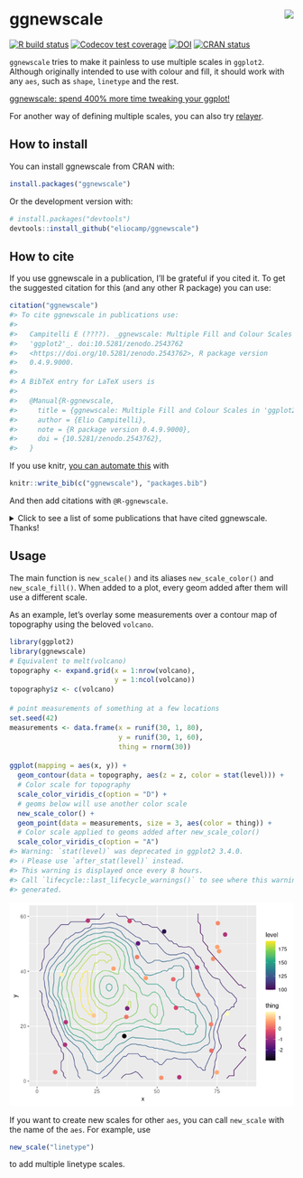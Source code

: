 
<!-- README.md is generated from README.Rmd. Please edit that file -->

# ggnewscale <img src='man/figures/logo.png' align="right" height="138.5" />

<!-- badges: start -->

[![R build
status](https://github.com/eliocamp/ggnewscale/workflows/R-CMD-check/badge.svg)](https://github.com/eliocamp/ggnewscale/actions)
[![Codecov test
coverage](https://codecov.io/gh/eliocamp/ggnewscale/branch/master/graph/badge.svg)](https://app.codecov.io/gh/eliocamp/ggnewscale?branch=master)
[![DOI](https://zenodo.org/badge/161934647.svg)](https://zenodo.org/badge/latestdoi/161934647)
[![CRAN
status](http://www.r-pkg.org/badges/version/ggnewscale)](https://cran.r-project.org/package=ggnewscale)
<!-- badges: end -->

`ggnewscale` tries to make it painless to use multiple scales in
`ggplot2`. Although originally intended to use with colour and fill, it
should work with any `aes`, such as `shape`, `linetype` and the rest.

[ggnewscale: spend 400% more time tweaking your
ggplot!](https://web.archive.org/web/20220511154749/https://twitter.com/mattansb/status/1524415881920528385)

For another way of defining multiple scales, you can also try
[relayer](https://github.com/clauswilke/relayer).

## How to install

You can install ggnewscale from CRAN with:

``` r
install.packages("ggnewscale")
```

Or the development version with:

``` r
# install.packages("devtools")
devtools::install_github("eliocamp/ggnewscale")
```

## How to cite

If you use ggnewscale in a publication, I’ll be grateful if you cited
it. To get the suggested citation for this (and any other R package) you
can use:

``` r
citation("ggnewscale")
#> To cite ggnewscale in publications use:
#> 
#>   Campitelli E (????). _ggnewscale: Multiple Fill and Colour Scales in
#>   'ggplot2'_. doi:10.5281/zenodo.2543762
#>   <https://doi.org/10.5281/zenodo.2543762>, R package version
#>   0.4.9.9000.
#> 
#> A BibTeX entry for LaTeX users is
#> 
#>   @Manual{R-ggnewscale,
#>     title = {ggnewscale: Multiple Fill and Colour Scales in 'ggplot2'},
#>     author = {Elio Campitelli},
#>     note = {R package version 0.4.9.9000},
#>     doi = {10.5281/zenodo.2543762},
#>   }
```

If you use knitr, [you can automate
this](https://bookdown.org/yihui/rmarkdown-cookbook/write-bib.html) with

``` r
knitr::write_bib(c("ggnewscale"), "packages.bib")
```

And then add citations with `@R-ggnewscale`.

<details>
<summary>
Click to see a list of some publications that have cited ggnewscale.
Thanks!
</summary>

\[1\] E. Akhil Prakash, T. Hromádková, T. Jabir, et al. “Dissemination
of Multidrug Resistant Bacteria to the Polar Environment - Role of the
Longest Migratory Bird Arctic Tern (Sterna Paradisaea)”. In: *Science of
The Total Environment* (Dec. 31, 2021), p. 152727. ISSN: 0048-9697. DOI:
10.1016/j.scitotenv.2021.152727.
<https://www.sciencedirect.com/science/article/pii/S0048969721078062>
(visited on 01/03/2022).

\[2\] R. AminiTabrizi, R. M. Wilson, J. D. Fudyma, et al. “Controls on
Soil Organic Matter Degradation and Subsequent Greenhouse Gas Emissions
Across a Permafrost Thaw Gradient in Northern Sweden”. In: *Frontiers in
Earth Science* 8 (2020). ISSN: 2296-6463. DOI:
10.3389/feart.2020.557961.
<https://www.frontiersin.org/articles/10.3389/feart.2020.557961/full>
(visited on 03/03/2021).

\[3\] D. Baker, J. Lauer, A. Ortega, et al. “Effects of Phycosphere
Bacteria on Their Algal Host Are Host Species-Specific and Not
Phylogenetically Conserved”. In: *Microorganisms* 11.1 (1 Jan. 2023),
p. 62. ISSN: 2076-2607. DOI: 10.3390/microorganisms11010062.
<https://www.mdpi.com/2076-2607/11/1/62> (visited on 12/28/2022).

\[4\] L. Baumgarten, B. Pieper, B. Song, et al. “Pan-European Study of
Genotypes and Phenotypes in the Arabidopsis Relative Cardamine Hirsuta
Reveals How Adaptation, Demography, and Development Shape Diversity
Patterns”. In: *PLOS Biology* 21.7 (Jul. 18, 2023), p. e3002191. ISSN:
1545-7885. DOI: 10.1371/journal.pbio.3002191.
<https://journals.plos.org/plosbiology/article?id=10.1371/journal.pbio.3002191>
(visited on 07/24/2023).

\[5\] J. Botero, A. S. Sombolestani, M. Cnockaert, et al. “A
Phylogenomic and Comparative Genomic Analysis of Commensalibacter, a
Versatile Insect Symbiont”. In: *Animal Microbiome* 5.1 (Apr. 29, 2023),
p. 25. ISSN: 2524-4671. DOI: 10.1186/s42523-023-00248-6.
<https://doi.org/10.1186/s42523-023-00248-6> (visited on 05/02/2023).

\[6\] I. N. Boys, A. G. Johnson, M. R. Quinlan, et al. “Structural
Homology Screens Reveal Host-Derived Poxvirus Protein Families Impacting
Inflammasome Activity”. In: *Cell Reports* 42.8 (Aug. 29, 2023),
p. 112878. ISSN: 2211-1247. DOI: 10.1016/j.celrep.2023.112878.
<https://www.sciencedirect.com/science/article/pii/S2211124723008896>
(visited on 07/30/2023).

\[7\] I. N. Boys, A. G. Johnson, M. Quinlan, et al. *Structural Homology
Screens Reveal Poxvirus-Encoded Proteins Impacting Inflammasome-Mediated
Defenses*. Feb. 27, 2023.
<https://www.biorxiv.org/content/10.1101/2023.02.26.529821v1> (visited
on 03/02/2023). preprint.

\[8\] N. H. Buitendijk and B. A. Nolet. “Timing and Intensity of Goose
Grazing: Implications for Grass Height and First Harvest”. In:
*Agriculture, Ecosystems & Environment* 357 (Nov. 01, 2023), p. 108681.
ISSN: 0167-8809. DOI: 10.1016/j.agee.2023.108681.
<https://www.sciencedirect.com/science/article/pii/S0167880923003407>
(visited on 07/25/2023).

\[9\] M. E. Carey, Z. A. Dyson, D. J. Ingle, et al. “Global Diversity
and Antimicrobial Resistance of Typhoid Fever Pathogens: Insights from a
Meta-Analysis of 13,000 Salmonella Typhi Genomes”. In: *eLife* 12 (Sep.
12, 2023). Ed. by M. J. Bonten, J. W. van der Meer, M. J. Bonten and L.
A. Cowley, p. e85867. ISSN: 2050-084X. DOI: 10.7554/eLife.85867.
<https://doi.org/10.7554/eLife.85867> (visited on 09/19/2023).

\[10\] H. Chen, G. Chew, N. Devapragash, et al. “The E3 Ubiquitin Ligase
WWP2 Regulates Pro-Fibrogenic Monocyte Infiltration and Activity in
Heart Fibrosis”. In: *Nature Communications* 13.1 (1 Nov. 30, 2022), p.
7375. ISSN: 2041-1723. DOI: 10.1038/s41467-022-34971-6.
<https://www.nature.com/articles/s41467-022-34971-6> (visited on
12/03/2022).

\[11\] X. Ding, K. Liu, Q. Yan, et al. “Sugar and Organic Acid
Availability Modulate Soil Diazotroph Community Assembly and Species
Co-Occurrence Patterns on the Tibetan Plateau”. In: *Applied
Microbiology and Biotechnology* (Oct. 18, 2021). ISSN: 1432-0614. DOI:
10.1007/s00253-021-11629-9. <https://doi.org/10.1007/s00253-021-11629-9>
(visited on 10/21/2021).

\[12\] T. G. Drivas, A. Lucas, and M. D. Ritchie. “eQTpLot: A
User-Friendly R Package for the Visualization of Colocalization between
eQTL and GWAS Signals”. In: *BioData Mining* 14.1 (Jul. 17, 2021), p.
32. ISSN: 1756-0381. DOI: 10.1186/s13040-021-00267-6.
<https://doi.org/10.1186/s13040-021-00267-6> (visited on 07/21/2021).

\[13\] K. Giannakis, S. J. Arrowsmith, L. Richards, et al. “Evolutionary
Inference across Eukaryotes Identifies Universal Features Shaping
Organelle Gene Retention”. In: *Cell Systems* (Sep. 16, 2022). ISSN:
2405-4712. DOI: 10.1016/j.cels.2022.08.007.
<https://www.sciencedirect.com/science/article/pii/S2405471222003519>
(visited on 09/19/2022).

\[14\] R. B. Gorodnichev, M. A. Kornienko, M. V. Malakhova, et al.
“Isolation and Characterization of the First Zobellviridae Family
Bacteriophage Infecting Klebsiella Pneumoniae”. In: *International
Journal of Molecular Sciences* 24.4 (4 Jan. 2023), p. 4038. ISSN:
1422-0067. DOI: 10.3390/ijms24044038.
<https://www.mdpi.com/1422-0067/24/4/4038> (visited on 02/20/2023).

\[15\] M. C. Granovetter, L. Ettensohn, and M. Behrmann. “With Childhood
Hemispherectomy, One Hemisphere Can Support—But Is Suboptimal for—Word
and Face Recognition”. In: *bioRxiv* (Nov. 08, 2020), p.
2020.11.06.371823. DOI: 10.1101/2020.11.06.371823.
<https://www.biorxiv.org/content/10.1101/2020.11.06.371823v1> (visited
on 03/03/2021).

\[16\] C. Higgs, L. S. Kumar, K. Stevens, et al. “Comparison of
Contemporary Invasive and Non-Invasive Streptococcus Pneumoniae Isolates
Reveals New Insights into Circulating Anti-Microbial Resistance
Determinants”. In: *Antimicrobial Agents and Chemotherapy* 0.0 (Oct. 12,
2023), pp. e00785-23. DOI: 10.1128/aac.00785-23.
<https://journals.asm.org/doi/10.1128/aac.00785-23> (visited on
10/23/2023).

\[17\] C. Higgs, L. S. Kumar, K. Stevens, et al. “Population Structure,
Serotype Distribution and Antibiotic Resistance of Streptococcus
Pneumoniae Causing Invasive Disease in Victoria, Australia”. In:
*Microbial Genomics* 9.7 (2023), p. 001070. ISSN: 2057-5858. DOI:
10.1099/mgen.0.001070.
<https://www.microbiologyresearch.org/content/journal/mgen/10.1099/mgen.0.001070>
(visited on 07/25/2023).

\[18\] A. T. Hinsu, K. J. Panchal, R. J. Pandit, et al. “Characterizing
Rhizosphere Microbiota of Peanut (Arachis Hypogaea L.) from Pre-Sowing
to Post-Harvest of Crop under Field Conditions”. In: *Scientific
Reports* 11.1 (1 Aug. 31, 2021), p. 17457. ISSN: 2045-2322. DOI:
10.1038/s41598-021-97071-3.
<https://www.nature.com/articles/s41598-021-97071-3> (visited on
09/06/2021).

\[19\] T. Hinzke, F. Tanneberger, C. Aggenbach, et al. “Response
Patterns of Fen Sedges to a Nutrient Gradient Indicate Both Geographic
Origin-Specific Genotypic Differences and Phenotypic Plasticity”. In:
*Wetlands* 42.8 (Nov. 17, 2022), p. 113. ISSN: 1943-6246. DOI:
10.1007/s13157-022-01629-4. <https://doi.org/10.1007/s13157-022-01629-4>
(visited on 11/24/2022).

\[20\] M. Jenckel, I. Smith, T. King, et al. “Distribution and Genetic
Diversity of Hepatitis E Virus in Wild and Domestic Rabbits in
Australia”. In: *Pathogens* 10.12 (12 Dec. 2021), p. 1637. DOI:
10.3390/pathogens10121637. <https://www.mdpi.com/2076-0817/10/12/1637>
(visited on 12/21/2021).

\[21\] H. Jentsch and J. Weidinger. “Spatio-Temporal Analysis of Valley
Wind Systems in the Complex Mountain Topography of the Rolwaling Himal,
Nepal”. In: *Atmosphere* 13.7 (7 Jul. 2022), p. 1138. ISSN: 2073-4433.
DOI: 10.3390/atmos13071138. <https://www.mdpi.com/2073-4433/13/7/1138>
(visited on 08/01/2022).

\[22\] B. Jiang, D. M. Weinstock, K. A. Donovan, et al. “ITK Degradation
to Block T Cell Receptor Signaling and Overcome Therapeutic Resistance
in T Cell Lymphomas”. In: *Cell Chemical Biology* 30.4 (Apr. 20, 2023),
pp. 383-393.e6. ISSN: 2451-9456, 2451-9448. DOI:
10.1016/j.chembiol.2023.03.007. pmid: 37015223.
<https://www.cell.com/cell-chemical-biology/fulltext/S2451-9456(23)00086-7>
(visited on 05/09/2023).

\[23\] X. Jin, F. B. Yu, J. Yan, et al. “Culturing of a Complex Gut
Microbial Community in Mucin-Hydrogel Carriers Reveals Strain- and
Gene-Associated Spatial Organization”. In: *Nature Communications* 14.1
(1 Jun. 14, 2023), p. 3510. ISSN: 2041-1723. DOI:
10.1038/s41467-023-39121-0.
<https://www.nature.com/articles/s41467-023-39121-0> (visited on
06/17/2023).

\[24\] P. M. Joubert and K. V. Krasileva. *Distinct Genomic Contexts
Predict Gene Presence-Absence Variation in Different Pathotypes of a
Fungal Plant Pathogen*. Feb. 17, 2023.
<https://www.biorxiv.org/content/10.1101/2023.02.17.529015v1> (visited
on 02/20/2023). preprint.

\[25\] M. Jung, D. Wells, J. Rusch, et al. “Unified Single-Cell Analysis
of Testis Gene Regulation and Pathology in Five Mouse Strains”. In:
*eLife* 8 (Jun. 25, 2019). Ed. by D. Bourc’his, P. J. Wittkopp and S.
Lukassen, p. e43966. ISSN: 2050-084X. DOI: 10.7554/eLife.43966.
<https://doi.org/10.7554/eLife.43966> (visited on 03/03/2021).

\[26\] T. Karasaki, D. A. Moore, S. Veeriah, et al. “Evolutionary
Characterization of Lung Adenocarcinoma Morphology in TRACERx”. In:
*Nature Medicine* (Apr. 12, 2023), pp. 1-13. ISSN: 1546-170X. DOI:
10.1038/s41591-023-02230-w.
<https://www.nature.com/articles/s41591-023-02230-w> (visited on
04/14/2023).

\[27\] N. Khan, H. T. T. Nguyen, S. Galelli, et al. “Increasing Drought
Risks Over the Past Four Centuries Amidst Projected Flood
Intensification in the Kabul River Basin (Afghanistan and
Pakistan)—Evidence From Tree Rings”. In: *Geophysical Research Letters*
49.24 (2022), p. e2022GL100703. ISSN: 1944-8007. DOI:
10.1029/2022GL100703.
<https://agupubs.onlinelibrary.wiley.com/doi/full/10.1029/2022GL100703>
(visited on 05/09/2023).

\[28\] M. Kornienko, D. Bespiatykh, M. Malakhova, et al. “PCR Assay for
Rapid Taxonomic Differentiation of Virulent Staphylococcus Aureus and
Klebsiella Pneumoniae Bacteriophages”. In: *International Journal of
Molecular Sciences* 24.5 (5 Jan. 2023), p. 4483. ISSN: 1422-0067. DOI:
10.3390/ijms24054483. <https://www.mdpi.com/1422-0067/24/5/4483>
(visited on 03/02/2023).

\[29\] S. Kudrenko, J. Vollering, A. Zedrosser, et al. “Walking on the
Dark Side: Anthropogenic Factors Limit Suitable Habitat for Gray Wolf
(Canis Lupus) in a Large Natural Area Covering Belarus and Ukraine”. In:
*Global Ecology and Conservation* (Jul. 24, 2023), p. e02586. ISSN:
2351-9894. DOI: 10.1016/j.gecco.2023.e02586.
<https://www.sciencedirect.com/science/article/pii/S2351989423002214>
(visited on 07/27/2023).

\[30\] A. Lan, K. Kang, S. Tang, et al. “Fine-Scale Population Structure
and Demographic History of Han Chinese Inferred from Haplotype Network
of 111,000 Genomes”. In: *bioRxiv* (Jul. 04, 2020), p.
2020.07.03.166413. DOI: 10.1101/2020.07.03.166413.
<https://www.biorxiv.org/content/10.1101/2020.07.03.166413v2> (visited
on 03/03/2021).

\[31\] Z. Lapp, R. Crawford, A. Miles-Jay, et al. “Regional Spread of
blaNDM-1-containing Klebsiella Pneumoniae ST147 in Post-Acute Care
Facilities”. In: *Clinical Infectious Diseases* (ciab457 May. 17, 2021).
ISSN: 1058-4838. DOI: 10.1093/cid/ciab457.
<https://doi.org/10.1093/cid/ciab457> (visited on 05/21/2021).

\[32\] L. S. H. Lee and C. Y. Jim. “Thermal and Humidification Effects
of a Swimming Pool in Hong Kong’s Humid-Subtropical Summer”. In:
*Sustainable Cities and Society* (Jul. 22, 2023), p. 104816. ISSN:
2210-6707. DOI: 10.1016/j.scs.2023.104816.
<https://www.sciencedirect.com/science/article/pii/S2210670723004274>
(visited on 07/25/2023).

\[33\] Z. Liang, T. Liu, Q. Li, et al. “Deciphering the Functional
Landscape of Phosphosites with Deep Neural Network”. In: *Cell Reports*
42.9 (Sep. 26, 2023). ISSN: 2211-1247. DOI:
10.1016/j.celrep.2023.113048. pmid: 37659078.
<https://www.cell.com/cell-reports/abstract/S2211-1247(23)01059-8>
(visited on 09/19/2023).

\[34\] X. Lin, Z. Sha, J. Trimpert, et al. “The NSP4 T492I Mutation
Increases SARS-CoV-2 Infectivity by Altering Non-Structural Protein
Cleavage”. In: *Cell Host & Microbe* (Jul. 03, 2023). ISSN: 1931-3128.
DOI: 10.1016/j.chom.2023.06.002.
<https://www.sciencedirect.com/science/article/pii/S1931312823002536>
(visited on 07/06/2023).

\[35\] J. Ma, X. Zhu, R. Hu, et al. “A Systematic Review, Meta-Analysis
and Meta-Regression of the Global Prevalence of Foodborne Vibrio Spp.
Infection in Fishes: A Persistent Public Health Concern”. In: *Marine
Pollution Bulletin* 187 (Feb. 01, 2023), p. 114521. ISSN: 0025-326X.
DOI: 10.1016/j.marpolbul.2022.114521.
<https://www.sciencedirect.com/science/article/pii/S0025326X22012036>
(visited on 01/10/2023).

\[36\] D. G. Maghini, M. Dvorak, A. Dahlen, et al. “Quantifying Bias
Introduced by Sample Collection in Relative and Absolute Microbiome
Measurements”. In: *Nature Biotechnology* (Apr. 27, 2023), pp. 1-11.
ISSN: 1546-1696. DOI: 10.1038/s41587-023-01754-3.
<https://www.nature.com/articles/s41587-023-01754-3> (visited on
05/02/2023).

\[37\] E. Merino Tejero, D. Lashgari, R. García-Valiente, et al.
“Multiscale Modeling of Germinal Center Recapitulates the Temporal
Transition From Memory B Cells to Plasma Cells Differentiation as
Regulated by Antigen Affinity-Based Tfh Cell Help”. In: *Frontiers in
Immunology* 11 (Feb. 05, 2021). ISSN: 1664-3224. DOI:
10.3389/fimmu.2020.620716. pmid: 33613551.
<https://www.ncbi.nlm.nih.gov/pmc/articles/PMC7892951/> (visited on
03/03/2021).

\[38\] I. Mokrousov, A. Vyazovaya, E. Shitikov, et al. “Insight into
Pathogenomics and Phylogeography of Hypervirulent and Highly-Lethal
Mycobacterium Tuberculosis Strain Cluster”. In: *BMC Infectious
Diseases* 23.1 (Jun. 23, 2023), p. 426. ISSN: 1471-2334. DOI:
10.1186/s12879-023-08413-7. <https://doi.org/10.1186/s12879-023-08413-7>
(visited on 06/28/2023).

\[39\] G. Papacharalampous, H. Tyralis, S. M. Papalexiou, et al.
“Global-Scale Massive Feature Extraction from Monthly Hydroclimatic Time
Series: Statistical Characterizations, Spatial Patterns and Hydrological
Similarity”. In: *Science of The Total Environment* 767 (May. 01, 2021),
p. 144612. ISSN: 0048-9697. DOI: 10.1016/j.scitotenv.2020.144612.
<https://www.sciencedirect.com/science/article/pii/S0048969720381432>
(visited on 03/03/2021).

\[40\] C. Plaza, P. García-Palacios, A. A. Berhe, et al. “Ecosystem
Productivity Has a Stronger Influence than Soil Age on Surface Soil
Carbon Storage across Global Biomes”. In: *Communications Earth &
Environment* 3.1 (1 Oct. 07, 2022), pp. 1-8. ISSN: 2662-4435. DOI:
10.1038/s43247-022-00567-7.
<https://www.nature.com/articles/s43247-022-00567-7> (visited on
10/12/2022).

\[41\] C. Plaza, P. García-Palacios, A. A. Berhe, et al. “Ecosystem
Productivity Has a Stronger Influence than Soil Age on Surface Soil
Carbon Storage across Global Biomes”. In: *Communications Earth &
Environment* 3.1 (1 Oct. 07, 2022), pp. 1-8. ISSN: 2662-4435. DOI:
10.1038/s43247-022-00567-7.
<https://www.nature.com/articles/s43247-022-00567-7> (visited on
10/31/2022).

\[42\] P. Pottier, H. Lin, R. R. Y. Oh, et al. “A Comprehensive Database
of Amphibian Heat Tolerance”. In: *Scientific Data* 9.1 (1 Oct. 04,
2022), p. 600. ISSN: 2052-4463. DOI: 10.1038/s41597-022-01704-9.
<https://www.nature.com/articles/s41597-022-01704-9> (visited on
10/08/2022).

\[43\] J. M. Quilty, A. E. Sikorska-Senoner, and D. Hah. “A Stochastic
Conceptual-Data-Driven Approach for Improved Hydrological Simulations”.
In: *Environmental Modelling & Software* (Jan. 16, 2022), p. 105326.
ISSN: 1364-8152. DOI: 10.1016/j.envsoft.2022.105326.
<https://www.sciencedirect.com/science/article/pii/S1364815222000329>
(visited on 01/19/2022).

\[44\] D. L. Rios, P. C. L. da Silva, C. S. S. Moura, et
al. “Comparative Metatranscriptome Analysis of Brazilian Milk and Water
Kefir Beverages”. In: *International Microbiology* (Sep. 28, 2023).
ISSN: 1618-1905. DOI: 10.1007/s10123-023-00431-4.
<https://doi.org/10.1007/s10123-023-00431-4> (visited on 10/03/2023).

\[45\] H. Rodenhizer, F. Belshe, G. Celis, et al. “Abrupt Permafrost
Thaw Accelerates Carbon Dioxide and Methane Release at a Tussock Tundra
Site”. In: *Arctic, Antarctic, and Alpine Research* 54.1 (Dec. 31,
2022), pp. 443-464. ISSN: 1523-0430. DOI: 10.1080/15230430.2022.2118639.
<https://doi.org/10.1080/15230430.2022.2118639> (visited on 10/04/2022).

\[46\] A. Rutz, M. Sorokina, J. Galgonek, et al. “Open Natural Products
Research: Curation and Dissemination of Biological Occurrences of
Chemical Structures through Wikidata”. In: *bioRxiv* (Mar. 01, 2021),
p. 2021.02.28.433265. DOI: 10.1101/2021.02.28.433265.
<https://www.biorxiv.org/content/10.1101/2021.02.28.433265v1> (visited
on 03/07/2021).

\[47\] M. R. Scharn, M. C. G. Brachmann, M. A. Patchett, et al.
*Vegetation Responses to 26 Years of Warming at Latnjajaure Field
Station, Northern Sweden.* <https://doi.org/10.1139/AS-2020-0042>. Apr.
01, 2021. <https://cdnsciencepub.com/doi/abs/10.1139/AS-2020-0042>
(visited on 04/05/2021).

\[48\] L. Seep, Z. Razaghi-Moghadam, and Z. Nikoloski. “Reaction Lumping
in Metabolic Networks for Application with Thermodynamic Metabolic Flux
Analysis”. In: *Scientific Reports* 11.1 (1 Apr. 20, 2021), p. 8544.
ISSN: 2045-2322. DOI: 10.1038/s41598-021-87643-8.
<https://www.nature.com/articles/s41598-021-87643-8> (visited on
04/23/2021).

\[49\] O. Seppälä. “Spatial and Temporal Drivers of Soil Respiration in
a Tundra Environment”. MA Thesis. FACULTY OF SCIENCE DEPARTMENT OF
GEOSCIENCES AND GEOGRAPHY GEOGRAPHY: UNIVERSITY OF HELSINKI, 2020.

\[50\] L. Shah, C. A. Arnillas, and G. B. Arhonditsis. “Characterizing
Temporal Trends of Meteorological Extremes in Southern and Central
Ontario, Canada”. In: *Weather and Climate Extremes* (Jan. 25, 2022),
p. 100411. ISSN: 2212-0947. DOI: 10.1016/j.wace.2022.100411.
<https://www.sciencedirect.com/science/article/pii/S2212094722000056>
(visited on 01/29/2022).

\[51\] S. A. Simon, K. Schmidt, L. Griesdorn, et al. *Dancing the
Nanopore Limbo – Nanopore Metagenomics from Small DNA Quantities for
Bacterial Genome Reconstruction*. Feb. 16, 2023.
<https://www.biorxiv.org/content/10.1101/2023.02.16.527874v1> (visited
on 02/20/2023). preprint.

\[52\] C. C. Smith, S. Entwistle, C. Willis, et al. “Landscape and
Selection of Vaccine Epitopes in SARS-CoV-2”. In: *bioRxiv* (Jun. 04,
2020). DOI: 10.1101/2020.06.04.135004. pmid: 32577654.
<https://www.ncbi.nlm.nih.gov/pmc/articles/PMC7302209/> (visited on
03/03/2021).

\[53\] F. St-Onge, M. Javanray, A. Pichet Binette, et al. “Functional
Connectome Fingerprinting across the Lifespan”. In: *Network
Neuroscience* (May. 04, 2023), pp. 1-55. ISSN: 2472-1751. DOI:
10.1162/netn_a_00320. <https://doi.org/10.1162/netn_a_00320> (visited on
05/09/2023).

\[54\] S. N. Thiede, E. S. Snitkin, W. Trick, et al. “Genomic
Epidemiology Suggests Community Origins of Healthcare-Associated USA300
MRSA”. In: *The Journal of Infectious Diseases* (Feb. 16, 2022), p.
jiac056. ISSN: 0022-1899. DOI: 10.1093/infdis/jiac056.
<https://doi.org/10.1093/infdis/jiac056> (visited on 02/26/2022).

\[55\] A. Torres-Espín, A. Chou, J. R. Huie, et al. “Reproducible
Analysis of Disease Space via Principal Components Using the Novel R
Package syndRomics”. In: *eLife* 10 (Jan. 14, 2021). Ed. by M. Zaidi and
M. Barton, p. e61812. ISSN: 2050-084X. DOI: 10.7554/eLife.61812.
<https://doi.org/10.7554/eLife.61812> (visited on 03/03/2021).

\[56\] C. Wang, X. Zhao, H. Zhang, et al. “Comprehensive Analysis of
Immune-Related Genes Associated with the Microenvironment of Patients
with Unexplained Infertility”. In: *Annals of Translational Medicine*
11.2 (2 Jan. 2023), pp. 84-84. ISSN: 2305-5847, 2305-5839. DOI:
10.21037/atm-22-5810. <https://atm.amegroups.com/article/view/108642>
(visited on 02/12/2023).

\[57\] L. Weidenauer and M. Quadroni. “Phosphorylation in the Charged
Linker Modulates Interactions and Secretion of Hsp90β”. In: *Cells* 10.7
(7 Jul. 2021), p. 1701. DOI: 10.3390/cells10071701.
<https://www.mdpi.com/2073-4409/10/7/1701> (visited on 07/08/2021).

\[58\] D. Wendisch, O. Dietrich, T. Mari, et al. “SARS-CoV-2 Infection
Triggers Profibrotic Macrophage Responses and Lung Fibrosis”. In: *Cell*
(Nov. 27, 2021). ISSN: 0092-8674. DOI: 10.1016/j.cell.2021.11.033.
<https://www.sciencedirect.com/science/article/pii/S0092867421013830>
(visited on 12/11/2021).

\[59\] R. Woyda, A. Oladeinde, and Z. Abdo. “Chicken Production and
Human Clinical Escherichia Coli Isolates Differ in Their Carriage of
Antimicrobial Resistance and Virulence Factors”. In: *Applied and
Environmental Microbiology* 0.0 (Jan. 18, 2023), pp. e01167-22. DOI:
10.1128/aem.01167-22.
<https://journals.asm.org/doi/abs/10.1128/aem.01167-22> (visited on
01/25/2023).

\[60\] R. J. Wright, M. G. I. Langille, and T. R. Walker. “Food or Just
a Free Ride? A Meta-Analysis Reveals the Global Diversity of the
Plastisphere”. In: *The ISME Journal* 15.3 (3 Mar. 2021), pp. 789-806.
ISSN: 1751-7370. DOI: 10.1038/s41396-020-00814-9.
<https://www.nature.com/articles/s41396-020-00814-9> (visited on
03/03/2021).

\[61\] P. Wu, C. Chang, G. Zhu, et al. “Network Pharmacology Study of
Bioactive Components and Molecular Mechanisms of the Glycoside Fraction
from $<$em$>$Picrorhiza Scrophulariiflora$<$/Em$>$ Against Experimental
Colitis”. In: *Drug Design, Development and Therapy* 17 (May. 23, 2023),
pp. 1531-1546. DOI: 10.2147/DDDT.S407339.
<https://www.dovepress.com/network-pharmacology-study-of-bioactive-components-and-molecular-mecha-peer-reviewed-fulltext-article-DDDT>
(visited on 05/28/2023).

\[62\] T. Wyenberg-Henzler, R. T. Patterson, and J. C. Mallon.
“Ontogenetic Dietary Shifts in North American Hadrosaurids”. In:
*Cretaceous Research* (Feb. 23, 2022), p. 105177. ISSN: 0195-6671. DOI:
10.1016/j.cretres.2022.105177.
<https://www.sciencedirect.com/science/article/pii/S0195667122000416>
(visited on 02/26/2022).

\[63\] L. Xie, H. Liu, Z. You, et al. “Comprehensive Spatiotemporal
Mapping of Single-Cell Lineages in Developing Mouse Brain by
CRISPR-based Barcoding”. In: *Nature Methods* (Jul. 17, 2023), pp. 1-12.
ISSN: 1548-7105. DOI: 10.1038/s41592-023-01947-3.
<https://www.nature.com/articles/s41592-023-01947-3> (visited on
07/24/2023).

\[64\] M. Xie, B. Cheng, S. Yu, et al. “Cuproptosis-Related
MiR-21-5p/FDX1 Axis in Clear Cell Renal Cell Carcinoma and Its Potential
Impact on Tumor Microenvironment”. In: *Cells* 12.1 (Dec. 31, 2022),
p. 173. ISSN: 2073-4409. DOI: 10.3390/cells12010173. pmid: 36611966.

\[65\] Y. Xu, M. Price, P. Que, et al. “Ecological Predictors of
Interspecific Variation in Bird Bill and Leg Lengths on a Global Scale”.
In: *Proceedings of the Royal Society B: Biological Sciences* 290.2003
(Jul. 26, 2023), p. 20231387. DOI: 10.1098/rspb.2023.1387.
<https://royalsocietypublishing.org/doi/abs/10.1098/rspb.2023.1387>
(visited on 07/30/2023).

\[66\] A. Yan, J. Butcher, D. Mack, et al. “Virome Sequencing of the
Human Intestinal Mucosal–Luminal Interface”. In: *Frontiers in Cellular
and Infection Microbiology* 10 (Oct. 22, 2020). ISSN: 2235-2988. DOI:
10.3389/fcimb.2020.582187. pmid: 33194818.
<https://www.ncbi.nlm.nih.gov/pmc/articles/PMC7642909/> (visited on
03/03/2021).

\[67\] P. Zannini, F. Frascaroli, J. Nascimbene, et al. “Sacred Natural
Sites and Biodiversity Conservation: A Systematic Review”. In:
*Biodiversity and Conservation* (Sep. 30, 2021). ISSN: 1572-9710. DOI:
10.1007/s10531-021-02296-3. <https://doi.org/10.1007/s10531-021-02296-3>
(visited on 10/04/2021).

\[68\] H. L. Zhang, K. J. Gontjes, J. H. Han, et al. “Characterization
of Resistance to Newer Antimicrobials among Carbapenem-Resistant
Klebsiella Pneumoniae in the Post–Acute-Care Setting”. In: *Infection
Control & Hospital Epidemiology* (Jul. 28, 2022), pp. 1-4. ISSN:
0899-823X, 1559-6834. DOI: 10.1017/ice.2022.185.
<https://www.cambridge.org/core/journals/infection-control-and-hospital-epidemiology/article/abs/characterization-of-resistance-to-newer-antimicrobials-among-carbapenemresistant-klebsiella-pneumoniae-in-the-postacutecare-setting/33D7F100FEF2CA18FBED645D8A268EA8#supplementary-materials>
(visited on 08/01/2022).

\[69\] X. Zhang, X. Yu, Z. Yu, et al. “Network Pharmacology and
Bioinformatics to Identify Molecular Mechanisms and Therapeutic Targets
of Ruyi Jinhuang Powder in the Treatment of Monkeypox”. In: *Medicine*
102.17 (Apr. 25, 2023), p. e33576. DOI: 10.1097/MD.0000000000033576.
<https://journals.lww.com/md-journal/Fulltext/2023/04250/Network_pharmacology_and_bioinformatics_to.34.aspx>
(visited on 05/02/2023).

\[70\] P. Zhu, W. Liu, X. Zhang, et al. “Correlated Evolution of Social
Organization and Lifespan in Mammals”. In: *Nature Communications* 14.1
(1 Jan. 31, 2023), p. 372. ISSN: 2041-1723. DOI:
10.1038/s41467-023-35869-7.
<https://www.nature.com/articles/s41467-023-35869-7> (visited on
02/04/2023).
</details>

## Usage

The main function is `new_scale()` and its aliases `new_scale_color()`
and `new_scale_fill()`. When added to a plot, every geom added after
them will use a different scale.

As an example, let’s overlay some measurements over a contour map of
topography using the beloved `volcano`.

``` r
library(ggplot2)
library(ggnewscale)
# Equivalent to melt(volcano)
topography <- expand.grid(x = 1:nrow(volcano),
                          y = 1:ncol(volcano))
topography$z <- c(volcano)

# point measurements of something at a few locations
set.seed(42)
measurements <- data.frame(x = runif(30, 1, 80),
                           y = runif(30, 1, 60),
                           thing = rnorm(30))

ggplot(mapping = aes(x, y)) +
  geom_contour(data = topography, aes(z = z, color = stat(level))) +
  # Color scale for topography
  scale_color_viridis_c(option = "D") +
  # geoms below will use another color scale
  new_scale_color() +
  geom_point(data = measurements, size = 3, aes(color = thing)) +
  # Color scale applied to geoms added after new_scale_color()
  scale_color_viridis_c(option = "A")
#> Warning: `stat(level)` was deprecated in ggplot2 3.4.0.
#> ℹ Please use `after_stat(level)` instead.
#> This warning is displayed once every 8 hours.
#> Call `lifecycle::last_lifecycle_warnings()` to see where this warning was
#> generated.
```

![](man/figures/README-unnamed-chunk-3-1.png)<!-- -->

If you want to create new scales for other `aes`, you can call
`new_scale` with the name of the `aes`. For example, use

``` r
new_scale("linetype")
```

to add multiple linetype scales.
